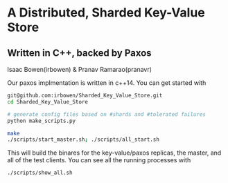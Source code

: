 # A Distributed, Sharded Key-Value Store
## Written in C++, backed by Paxos

Isaac Bowen(irbowen) & Pranav Ramarao(pranavr)

Our paxos implmentation is written in c++14. 
You can get started with 

```bash
git@github.com:irbowen/Sharded_Key_Value_Store.git
cd Sharded_Key_Value_Store

# generate config files based on #shards and #tolerated failures
python make_scripts.py

make
./scripts/start_master.sh; ./scripts/all_start.sh 
```
This will build the binares for the key-value/paxos replicas, the master, and all of the test clients.
You can see all the running processes with

```bash
./scripts/show_all.sh
```

